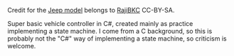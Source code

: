 Credit for the [Jeep model](https://sketchfab.com/3d-models/jeep-ae6528c1735848a99de368936413fb9b) belongs to [RajiBKC](https://sketchfab.com/rajibkc) CC-BY-SA.

Super basic vehicle controller in C#, created mainly as practice implementing a state machine. I come from a C background, so this is probably not the "C#" way of implementing a state machine, so criticism is welcome.
